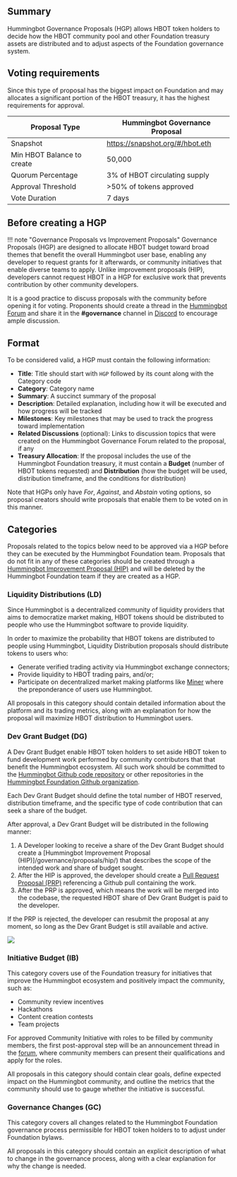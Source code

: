 ## Summary

Hummingbot Governance Proposals (HGP) allows HBOT token holders to decide how the HBOT community pool and other Foundation treasury assets are distributed and to adjust aspects of the Foundation governance system.

## Voting requirements

Since this type of proposal has the biggest impact on Foundation and may allocates a significant portion of the HBOT treasury,  it has the highest requirements for approval.

| Proposal Type                | Hummingbot Governance Proposal |
| ---------------------------- | ------------------------- |
| Snapshot                     | https://snapshot.org/#/hbot.eth |
| Min HBOT Balance to create   | 50,000                    |
| Quorum Percentage            | 3% of HBOT circulating supply   |
| Approval Threshold           | >50% of tokens approved   |
| Vote Duration                | 7 days                   |

## Before creating a HGP

!!! note "Governance Proposals vs Improvement Proposals"
    Governance Proposals (HGP) are designed to allocate HBOT budget toward broad themes that benefit the overall Hummingbot user base, enabling any developer to request grants for it afterwards, or community initiatives that enable diverse teams to apply. Unlike improvement proposals (HIP), developers cannot request HBOT in a HGP for exclusive work that prevents contribution by other community developers.

It is a good practice to discuss proposals with the community before opening it for voting. Proponents should create a thread in the [Hummingbot Forum](https://hummingbot.discourse.group) and share it in the **#governance** channel in [Discord](https://discord.hummingbot.io) to encourage ample discussion.

## Format

To be considered valid, a HGP must contain the following information:

- **Title**: Title should start with `HGP` followed by its count along with the Category code
- **Category**: Category name
- **Summary**: A succinct summary of the proposal
- **Description**: Detailed explanation, including how it will be executed and how progress will be tracked
- **Milestones**: Key milestones that may be used to track the progress toward implementation
- **Related Discussions** (optional): Links to discussion topics that were created on the Hummingbot Governance Forum related to the proposal, if any
- **Treasury Allocation**: If the proposal includes the use of the Hummingbot Foundation treasury, it must contain a **Budget** (number of HBOT tokens requested) and **Distribution** (how the budget will be used, distribution timeframe, and the conditions for distribution)

Note that HGPs only have *For*, *Against*, and *Abstain* voting options, so proposal creators should write proposals that enable them to be voted on in this manner.

## Categories

Proposals related to the topics below need to be approved via a HGP before they can be executed by the Hummingbot Foundation team. Proposals that do not fit in any of these categories should be created through a [Hummingbot Improvement Proposal (HIP)](/governance/proposals/hip/) and will be deleted by the Hummingbot Foundation team if they are created as a HGP.

### Liquidity Distributions (LD)

Since Hummingbot is a decentralized community of liquidity providers that aims to democratize market making, HBOT tokens should be distributed to people who use the Hummingbot software to provide liquidity.

In order to maximize the probability that HBOT tokens are distributed to people using Hummingbot, Liquidity Distribution proposals should distribute tokens to users who:

- Generate verified trading activity via Hummingbot exchange connectors;
- Provide liquidity to HBOT trading pairs, and/or; 
- Participate on decentralized market making platforms like [Miner](https://miner.hummingbot.io) where the preponderance of users use Hummingbot.

All proposals in this category should contain detailed information about the platform and its trading metrics, along with an explanation for how the proposal will maximize HBOT distribution to Hummingbot users.

### Dev Grant Budget (DG)

A Dev Grant Budget enable HBOT token holders to set aside HBOT token to fund development work performed by community contributors that that benefit the Hummingbot ecosystem. All such work should be committed to the [Hummingbot Github code repository](https://github.com/hummingbot/hummingbot) or other repositories in the [Hummingbot Foundation Github organization](https://github.com/hummingbot).

Each Dev Grant Budget should define the total number of HBOT reserved, distribution timeframe, and the specific type of code contribution that can seek a share of the budget.

After approval, a Dev Grant Budget will be distributed in the following manner:

1. A Developer looking to receive a share of the Dev Grant Budget should create a [Hummingbot Improvement Proposal (HIP)]/governance/proposals/hip/) that describes the scope of the intended work and share of budget sought.
2. After the HIP is approved, the developer should create a [Pull Request Proposal (PRP)](/governance/proposals/prp/) referencing a Github pull containing the work.
3. After the PRP is approved, which means the work will be merged into the codebase, the requested HBOT share of Dev Grant Budget is paid to the developer.

 If the PRP is rejected, the developer can resubmit the proposal at any moment, so long as the Dev Grant Budget is still available and active.

 ![](/assets/img/prp-process.png)

### Initiative Budget (IB)

This category covers use of the Foundation treasury for initiatives that improve the Hummingbot ecosystem and positively impact the community, such as:

- Community review incentives
- Hackathons
- Content creation contests
- Team projects

For approved Community Initiative with roles to be filled by community members, the first post-approval step will be an announcement thread in the [forum](https://hummingbot.discourse.group/), where community members can present their qualifications and apply for the roles.

All proposals in this category should contain clear goals, define expected impact on the Hummingbot community, and outline the metrics that the community should use to gauge whether the initiative is successful.

### Governance Changes (GC)

This category covers all changes related to the Hummingbot Foundation governance process permissible for HBOT token holders to to adjust under Foundation bylaws.

All proposals in this category should contain an explicit description of what to change in the governance process, along with a clear explanation for why the change is needed.
